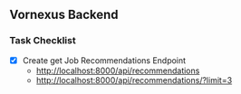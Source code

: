 ## Vornexus Backend

### Task Checklist
- [x] Create get Job Recommendations Endpoint
  - [http://localhost:8000/api/recommendations](http://localhost:8000/api/recommendations)
  - [http://localhost:8000/api/recommendations/?limit=3](http://localhost:8000/api/recommendations/?limit=3)